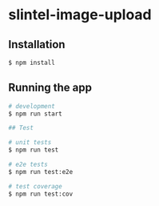 
# slintel-image-upload

## Installation

```bash
$ npm install
```

## Running the app

```bash
# development
$ npm run start

## Test

# unit tests
$ npm run test

# e2e tests
$ npm run test:e2e

# test coverage
$ npm run test:cov

